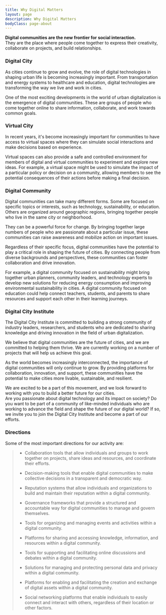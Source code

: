 ```yaml
---
title: Why Digital Matters
layout: page
description: Why Digital Matters
bodyClass: page-about
---
```




**Digital communities are the new frontier for social interaction.**   
They are the place where people come together to express their creativity, collaborate on projects, and build relationships. 

### Digital City

As cities continue to grow and evolve, the role of digital technologies in shaping urban life is becoming increasingly important. From transportation and energy systems to healthcare and education, digital technologies are transforming the way we live and work in cities.

One of the most exciting developments in the world of urban digitalization is the emergence of digital communities. These are groups of people who come together online to share information, collaborate, and work towards common goals.

### Virtual City

In recent years, it's become increasingly important for communities to have access to virtual spaces where they can simulate social interactions and make decisions based on experience.

Virtual spaces can also provide a safe and controlled environment for members of digital and virtual communities to experiment and explore new ideas. For example, a virtual space might be used to simulate the impact of a particular policy or decision on a community, allowing members to see the potential consequences of their actions before making a final decision.

### Digital Community

Digital communities can take many different forms. Some are focused on specific topics or interests, such as technology, sustainability, or education. Others are organized around geographic regions, bringing together people who live in the same city or neighborhood.

They can be a powerful force for change. By bringing together large numbers of people who are passionate about a particular issue, these communities can raise awareness and mobilize action on important issues.

Regardless of their specific focus, digital communities have the potential to play a critical role in shaping the future of cities. By connecting people from diverse backgrounds and perspectives, these communities can foster collaboration and drive innovation.

For example, a digital community focused on sustainability might bring together urban planners, community leaders, and technology experts to develop new solutions for reducing energy consumption and improving environmental sustainability in cities. A digital community focused on education could help connect teachers, students, and parents to share resources and support each other in their learning journeys.


### Digital City Institute

The Digital City Institute is committed to building a strong community of industry leaders, researchers, and students who are dedicated to sharing knowledge and driving innovation in the field of urban digitalization.

We believe that digital communities are the future of cities, and we are committed to helping them thrive. We are currently working on a number of projects that will help us achieve this goal.

As the world becomes increasingly interconnected, the importance of digital communities will only continue to grow. By providing platforms for collaboration, innovation, and support, these communities have the potential to make cities more livable, sustainable, and resilient.

We are excited to be a part of this movement, and we look forward to working with you to build a better future for our cities.   
Are you passionate about digital technology and its impact on society? Do you want to be part of a community of like-minded individuals who are working to advance the field and shape the future of our digital world? If so, we invite you to join the Digital City Institute and become a part of our efforts.

### Directions  

Some of the most important directions for our activity are:


> -    Collaboration tools that allow individuals and groups to work together on projects, share ideas and resources, and coordinate their efforts.
>
> -    Decision-making tools that enable digital communities to make collective decisions in a transparent and democratic way.
>
> -    Reputation systems that allow individuals and organizations to build and maintain their reputation within a digital community.
>
> -    Governance frameworks that provide a structured and accountable way for digital communities to manage and govern themselves.
>
> -    Tools for organizing and managing events and activities within a digital community.
>
> -    Platforms for sharing and accessing knowledge, information, and resources within a digital community.
>
> -    Tools for supporting and facilitating online discussions and debates within a digital community.
>
> -    Solutions for managing and protecting personal data and privacy within a digital community.
>
> -    Platforms for enabling and facilitating the creation and exchange of digital assets within a digital community.
>
> -    Social networking platforms that enable individuals to easily connect and interact with others, regardless of their location or other factors.